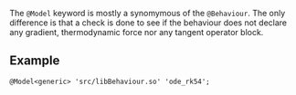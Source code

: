 The `@Model` keyword is mostly a synomymous of the `@Behaviour`. The
only difference is that a check is done to see if the behaviour does not
declare any gradient, thermodynamic force nor any tangent operator
block.

## Example

~~~~{.cxx}
@Model<generic> 'src/libBehaviour.so' 'ode_rk54';
~~~~
